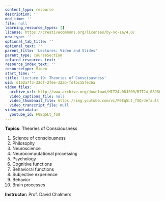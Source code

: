 ```yaml
---
content_type: resource
description: ''
end_time: ''
file: null
learning_resource_types: []
license: https://creativecommons.org/licenses/by-nc-sa/4.0/
ocw_type: ''
optional_tab_title: ''
optional_text: ''
parent_title: 'Lectures: Video and Slides'
parent_type: CourseSection
related_resources_text: ''
resource_index_text: ''
resourcetype: Video
start_time: ''
title: 'Lecture 19: Theories of Consciousness'
uid: d152a7f3-32df-2fee-32ab-fdfbc15fe36a
video_files:
  archive_url: http://www.archive.org/download/MIT24.08JS09/MIT24_08JS09_lec19_300k.mp4
  video_captions_file: null
  video_thumbnail_file: https://img.youtube.com/vi/F0Eq5Lt_fSQ/default.jpg
  video_transcript_file: null
video_metadata:
  youtube_id: F0Eq5Lt_fSQ
---
```


**Topics:** Theories of Consciousness

1.  Science of consciousness
2.  Philosophy
3.  Neuroscience
4.  Neurocomputational processing
5.  Psychology
6.  Cognitive functions
7.  Behavioral functions
8.  Subjective experience
9.  Behavior
10.  Brain processes

**Instructor:** Prof. David Chalmers

